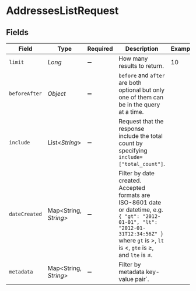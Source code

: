# AddressesListRequest


## Fields

| Field                                                                                                                                                                                       | Type                                                                                                                                                                                        | Required                                                                                                                                                                                    | Description                                                                                                                                                                                 | Example                                                                                                                                                                                     |
| ------------------------------------------------------------------------------------------------------------------------------------------------------------------------------------------- | ------------------------------------------------------------------------------------------------------------------------------------------------------------------------------------------- | ------------------------------------------------------------------------------------------------------------------------------------------------------------------------------------------- | ------------------------------------------------------------------------------------------------------------------------------------------------------------------------------------------- | ------------------------------------------------------------------------------------------------------------------------------------------------------------------------------------------- |
| `limit`                                                                                                                                                                                     | *Long*                                                                                                                                                                                      | :heavy_minus_sign:                                                                                                                                                                          | How many results to return.                                                                                                                                                                 | 10                                                                                                                                                                                          |
| `beforeAfter`                                                                                                                                                                               | *Object*                                                                                                                                                                                    | :heavy_minus_sign:                                                                                                                                                                          | `before` and `after` are both optional but only one of them can be in the query at a time.<br/>                                                                                             |                                                                                                                                                                                             |
| `include`                                                                                                                                                                                   | List<*String*>                                                                                                                                                                              | :heavy_minus_sign:                                                                                                                                                                          | Request that the response include the total count by specifying `include=["total_count"]`.<br/>                                                                                             |                                                                                                                                                                                             |
| `dateCreated`                                                                                                                                                                               | Map<String, *String*>                                                                                                                                                                       | :heavy_minus_sign:                                                                                                                                                                          | Filter by date created. Accepted formats are ISO-8601 date or datetime, e.g. `{ "gt": "2012-01-01", "lt": "2012-01-31T12:34:56Z" }` where `gt` is >, `lt` is <, `gte` is ≥, and `lte` is ≤. |                                                                                                                                                                                             |
| `metadata`                                                                                                                                                                                  | Map<String, *String*>                                                                                                                                                                       | :heavy_minus_sign:                                                                                                                                                                          | Filter by metadata key-value pair`.                                                                                                                                                         |                                                                                                                                                                                             |